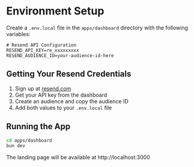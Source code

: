 # Environment Setup

Create a `.env.local` file in the `apps/dashboard` directory with the following variables:

```env
# Resend API Configuration
RESEND_API_KEY=re_xxxxxxxxx
RESEND_AUDIENCE_ID=your-audience-id-here
```

## Getting Your Resend Credentials

1. Sign up at [resend.com](https://resend.com)
2. Get your API key from the dashboard
3. Create an audience and copy the audience ID
4. Add both values to your `.env.local` file

## Running the App

```bash
cd apps/dashboard
bun dev
```

The landing page will be available at http://localhost:3000


